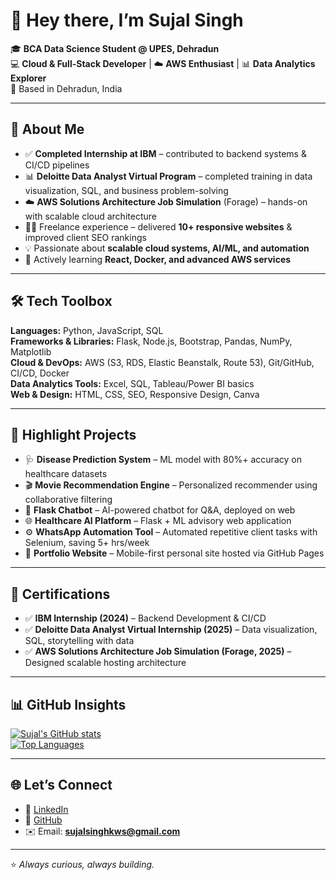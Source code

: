 # 👋 Hey there, I’m Sujal Singh  

🎓 **BCA Data Science Student @ UPES, Dehradun**  
💻 **Cloud & Full-Stack Developer** | ☁️ **AWS Enthusiast** | 📊 **Data Analytics Explorer**  
📍 Based in Dehradun, India  

---

## 🚀 About Me  
- ✅ **Completed Internship at IBM** – contributed to backend systems & CI/CD pipelines  
- 📊 **Deloitte Data Analyst Virtual Program** – completed training in data visualization, SQL, and business problem-solving  
- ☁️ **AWS Solutions Architecture Job Simulation** (Forage) – hands-on with scalable cloud architecture  
- 🧑‍💻 Freelance experience – delivered **10+ responsive websites** & improved client SEO rankings  
- 💡 Passionate about **scalable cloud systems, AI/ML, and automation**  
- 🌱 Actively learning **React, Docker, and advanced AWS services**  

---

## 🛠️ Tech Toolbox  
**Languages:** Python, JavaScript, SQL  
**Frameworks & Libraries:** Flask, Node.js, Bootstrap, Pandas, NumPy, Matplotlib  
**Cloud & DevOps:** AWS (S3, RDS, Elastic Beanstalk, Route 53), Git/GitHub, CI/CD, Docker  
**Data Analytics Tools:** Excel, SQL, Tableau/Power BI basics  
**Web & Design:** HTML, CSS, SEO, Responsive Design, Canva  

---

## 📌 Highlight Projects  
- 🩺 **Disease Prediction System** – ML model with 80%+ accuracy on healthcare datasets  
- 🎬 **Movie Recommendation Engine** – Personalized recommender using collaborative filtering  
- 🤖 **Flask Chatbot** – AI-powered chatbot for Q&A, deployed on web  
- 🌐 **Healthcare AI Platform** – Flask + ML advisory web application  
- ⚙️ **WhatsApp Automation Tool** – Automated repetitive client tasks with Selenium, saving 5+ hrs/week  
- 💼 **Portfolio Website** – Mobile-first personal site hosted via GitHub Pages  

---

## 📜 Certifications  
- ✅ **IBM Internship (2024)** – Backend Development & CI/CD  
- ✅ **Deloitte Data Analyst Virtual Internship (2025)** – Data visualization, SQL, storytelling with data  
- ✅ **AWS Solutions Architecture Job Simulation (Forage, 2025)** – Designed scalable hosting architecture  

---

## 📊 GitHub Insights  
[![Sujal's GitHub stats](https://github-readme-stats.vercel.app/api?username=sujal128&show_icons=true&theme=tokyonight)](https://github.com/sujal128)  
[![Top Languages](https://github-readme-stats.vercel.app/api/top-langs/?username=sujal128&layout=compact&theme=tokyonight)](https://github.com/sujal128)  

---

## 🌐 Let’s Connect  
- 💼 [LinkedIn](https://www.linkedin.com/in/sujal-singh-40657728b/)  
- 📂 [GitHub](https://github.com/sujal128)  
- ✉️ Email: **sujalsinghkws@gmail.com**  

---

⭐️ *Always curious, always building.*  
